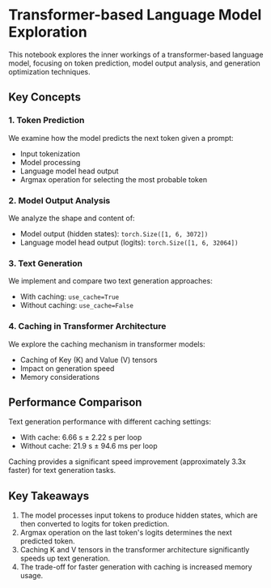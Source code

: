 # Transformer-based Language Model Exploration

This notebook explores the inner workings of a transformer-based language model, focusing on token prediction, model output analysis, and generation optimization techniques.

## Key Concepts

### 1. Token Prediction
We examine how the model predicts the next token given a prompt:
- Input tokenization
- Model processing
- Language model head output
- Argmax operation for selecting the most probable token

### 2. Model Output Analysis
We analyze the shape and content of:
- Model output (hidden states): `torch.Size([1, 6, 3072])`
- Language model head output (logits): `torch.Size([1, 6, 32064])`

### 3. Text Generation
We implement and compare two text generation approaches:
- With caching: `use_cache=True`
- Without caching: `use_cache=False`

### 4. Caching in Transformer Architecture
We explore the caching mechanism in transformer models:
- Caching of Key (K) and Value (V) tensors
- Impact on generation speed
- Memory considerations

## Performance Comparison

Text generation performance with different caching settings:
- With cache: 6.66 s ± 2.22 s per loop
- Without cache: 21.9 s ± 94.6 ms per loop

Caching provides a significant speed improvement (approximately 3.3x faster) for text generation tasks.

## Key Takeaways

1. The model processes input tokens to produce hidden states, which are then converted to logits for token prediction.
2. Argmax operation on the last token's logits determines the next predicted token.
3. Caching K and V tensors in the transformer architecture significantly speeds up text generation.
4. The trade-off for faster generation with caching is increased memory usage.

